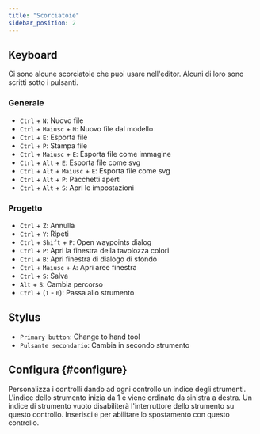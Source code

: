 ```yaml
---
title: "Scorciatoie"
sidebar_position: 2
---
```



## Keyboard

Ci sono alcune scorciatoie che puoi usare nell'editor. Alcuni di loro sono scritti sotto i pulsanti.

### Generale

* `Ctrl` + `N`: Nuovo file
* `Ctrl` + `Maiusc` + `N`: Nuovo file dal modello
* `Ctrl` + `E`: Esporta file
* `Ctrl` + `P`: Stampa file
* `Ctrl` + `Maiusc` + `E`: Esporta file come immagine
* `Ctrl` + `Alt` + `E`: Esporta file come svg
* `Ctrl` + `Alt` + `Maiusc` + `E`: Esporta file come svg
* `Ctrl` + `Alt` + `P`: Pacchetti aperti
* `Ctrl` + `Alt` + `S`: Apri le impostazioni

### Progetto

* `Ctrl` + `Z`: Annulla
* `Ctrl` + `Y`: Ripeti
* `Ctrl` + `Shift` + `P`: Open waypoints dialog
* `Ctrl` + `P`: Apri la finestra della tavolozza colori
* `Ctrl` + `B`: Apri finestra di dialogo di sfondo
* `Ctrl` + `Maiusc` + `A`: Apri aree finestra
* `Ctrl` + `S`: Salva
* `Alt` + `S`: Cambia percorso
* `Ctrl` + (`1` - `0`): Passa allo strumento

## Stylus

* `Primary button`: Change to hand tool
* `Pulsante secondario`: Cambia in secondo strumento

## Configura {#configure}

Personalizza i controlli dando ad ogni controllo un indice degli strumenti. L'indice dello strumento inizia da 1 e viene ordinato da sinistra a destra. Un indice di strumento vuoto disabiliterà l'interruttore dello strumento su questo controllo. Inserisci `0` per abilitare lo spostamento con questo controllo.
